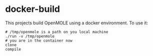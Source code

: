 # docker-build

This projects build OpenMOLE using a docker environment. To use it:

```
# /tmp/openmole is a path on you local machine
./run -v /tmp/openmole
# you are in the container now
clone
compile
```

